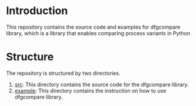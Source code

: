 # Introduction
This repository contains the source code and examples for dfgcompare library, which is a library that enables comparing process variants in Python

# Structure
The repository is structured by two directories.
1. [src](./src/README.md): This directory contains the source code for the dfgcompare library.
2. [example](./example/README.md): This directory contains the instruction on how to use dfgcompare library.
